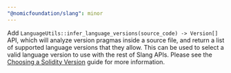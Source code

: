 ```yaml
---
"@nomicfoundation/slang": minor
---
```


Add `LanguageUtils::infer_language_versions(source_code) -> Version[]` API, which will analyze version pragmas inside a source file, and return a list of supported language versions that they allow. This can be used to select a valid language version to use with the rest of Slang APIs. Please see the [Choosing a Solidity Version](https://nomicfoundation.github.io/slang/1.1.0/user-guide/04-getting-started/02-choosing-a-solidity-version/) guide for more information.
